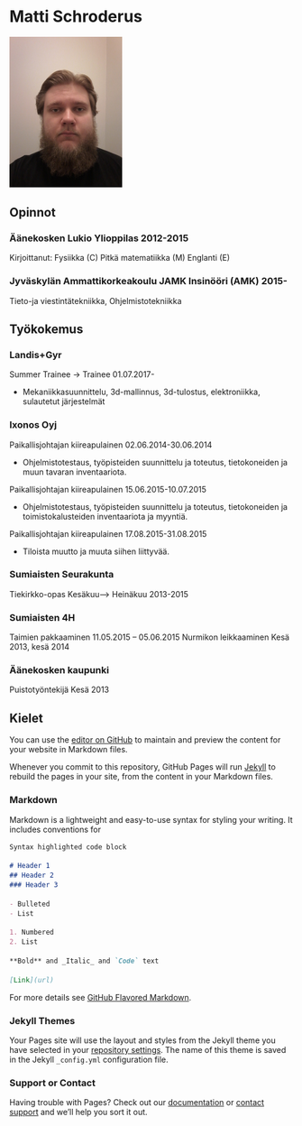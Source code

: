 # Matti Schroderus



<img src="naama.jpg" width="200">

## Opinnot



### Äänekosken Lukio          Ylioppilas          2012-2015      
Kirjoittanut: Fysiikka (C) Pitkä matematiikka (M)  Englanti (E)



### Jyväskylän Ammattikorkeakoulu JAMK          Insinööri (AMK)          2015-      
Tieto-ja viestintätekniikka, Ohjelmistotekniikka



## Työkokemus


### Landis+Gyr

Summer Trainee -> Trainee	01.07.2017-

- Mekaniikkasuunnittelu, 3d-mallinnus, 3d-tulostus, elektroniikka, sulautetut järjestelmät


### Ixonos Oyj

Paikallisjohtajan  kiireapulainen	02.06.2014-30.06.2014	

- Ohjelmistotestaus, työpisteiden suunnittelu ja toteutus, tietokoneiden ja muun tavaran inventaariota.	


Paikallisjohtajan  kiireapulainen	15.06.2015-10.07.2015

- Ohjelmistotestaus, työpisteiden suunnittelu ja toteutus, tietokoneiden ja toimistokalusteiden inventaariota ja myyntiä.


Paikallisjohtajan  kiireapulainen	17.08.2015-31.08.2015

- Tiloista muutto ja muuta siihen liittyvää.	


### Sumiaisten Seurakunta
Tiekirkko-opas	Kesäkuu–> Heinäkuu  2013-2015

### Sumiaisten 4H
Taimien pakkaaminen	11.05.2015 – 05.06.2015
Nurmikon leikkaaminen	Kesä 2013, kesä 2014

### Äänekosken kaupunki
Puistotyöntekijä Kesä 2013

## Kielet
You can use the [editor on GitHub](https://github.com/MattiSchroderus/MattiSchroderus.github.io/edit/master/README.md) to maintain and preview the content for your website in Markdown files.

Whenever you commit to this repository, GitHub Pages will run [Jekyll](https://jekyllrb.com/) to rebuild the pages in your site, from the content in your Markdown files.

### Markdown

Markdown is a lightweight and easy-to-use syntax for styling your writing. It includes conventions for



```markdown
Syntax highlighted code block

# Header 1
## Header 2
### Header 3

- Bulleted
- List

1. Numbered
2. List

**Bold** and _Italic_ and `Code` text

[Link](url) 
```

For more details see [GitHub Flavored Markdown](https://guides.github.com/features/mastering-markdown/).

### Jekyll Themes

Your Pages site will use the layout and styles from the Jekyll theme you have selected in your [repository settings](https://github.com/MattiSchroderus/MattiSchroderus.github.io/settings). The name of this theme is saved in the Jekyll `_config.yml` configuration file.

### Support or Contact

Having trouble with Pages? Check out our [documentation](https://help.github.com/categories/github-pages-basics/) or [contact support](https://github.com/contact) and we’ll help you sort it out.
